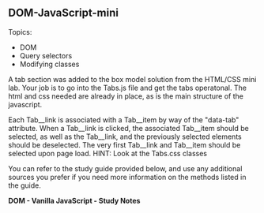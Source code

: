 **DOM-JavaScript-mini**
----------------------------------

Topics:  
* DOM
* Query selectors
* Modifying classes

A tab section was added to the box model solution from the HTML/CSS mini lab. Your job is to go into the Tabs.js file and get the tabs operatonal. The html and css needed are already in place, as is the main structure of the javascript.

Each Tab__link is associated with a Tab__item by way of the "data-tab" attribute. When a Tab__link is clicked, the associated Tab__item should be selected, as well as the Tab__link, and the previously selected elements should be deselected. The very first Tab__link and Tab__item should be selected upon page load.
HINT: Look at the Tabs.css classes

You can refer to the study guide provided below, and use any additional sources you prefer if you need more information on the methods listed in the guide.

<a src="https://docs.google.com/document/d/1cmhthvKtbCzV2-Dr4g4akeImlzog2NhIR5J0vtUhJpE/edit?usp=sharing"><strong>DOM - Vanilla JavaScript - Study Notes</strong></a>
